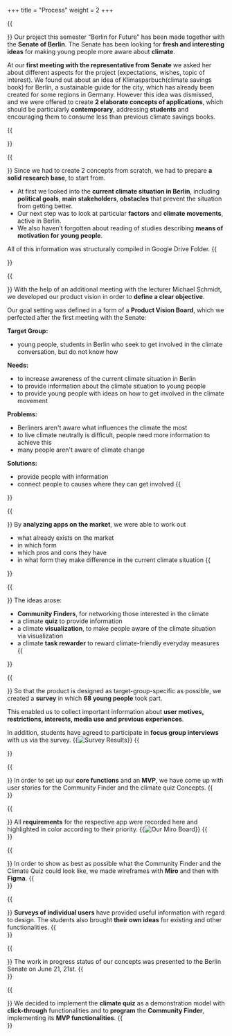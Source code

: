 +++
title = "Process"
weight = 2
+++


{{<section title="Requirements">}}
Our project this semester “Berlin for Future” has been made together with the **Senate of Berlin**. The Senate has been looking for **fresh and interesting ideas** for making young people more aware about **climate**. 

At our **first meeting with the representative from Senate** we asked her about different aspects for the project (expectations, wishes, topic of interest). We found out about an idea of Klimasparbuch(climate savings book) for Berlin, a sustainable guide for the city, which has already been created for some regions in Germany. However this idea was dismissed, and we were offered to create **2 elaborate concepts of applications**, which should be particularly **contemporary**, addressing **students** and encouraging them to consume less than previous climate savings books.

{{</section>}}

{{<section title="Research">}}
Since we had to create 2 concepts from scratch, we had to prepare **a solid research base**, to start from. 

- At first we looked into the **current climate situation in Berlin**, including **political goals**, **main stakeholders**, **obstacles** that prevent the situation from getting better. 
- Our next step was to look at particular **factors** and **climate movements**, active in Berlin. 
- We also haven’t forgotten about reading of studies describing **means of motivation for young people**. 

All of this information was structurally compiled in Google Drive Folder.
{{</section>}}

<!-- {{<image src="mockups_triple.png" alt="Mockups">}} -->
{{<section title="Goal setting">}}
With the help of an additional meeting with the lecturer Michael Schmidt, we developed our product vision in order to **define a clear objective**.

Our goal setting was defined in a form of a **Product Vision Board**, which we perfected after the first meeting with the Senate:

**Target Group:** 
- young people, students in Berlin who seek to get involved in the climate conversation, but do not know how

**Needs:** 
- to increase awareness of the current climate situation in Berlin
- to provide information about the climate situation to young people
- to provide young people with ideas on how to get involved in the climate movement

**Problems:**
- Berliners aren't aware what influences the climate the most
- to live climate neutrally is difficult, people need more information to achieve this
- many people aren't aware of climate change

**Solutions:**
- provide people with information
- connect people to causes where they can get involved
{{</section>}}


{{<section title="App analysis">}}
By **analyzing apps on the market**, we were able to work out
- what already exists on the market
- in which form
- which pros and cons they have 
- in what form they make difference in the current climate situation
{{</section>}}

{{<section title="Implementation ideas">}}
The ideas arose:
- **Community Finders**, for networking those interested in the climate
- a climate **quiz** to provide information
- a climate **visualization**, to make people aware of the climate situation via visualization
- a climate **task rewarder** to reward climate-friendly everyday measures
{{</section>}}

{{<section title="Survey">}}
So that the product is designed as target-group-specific as possible, we created a **survey** in which **68 young people** took part. 

This enabled us to collect important information about **user motives, restrictions, interests, media use and previous experiences**. 

In addition, students have agreed to participate in **focus group interviews** with us via the survey.
{{<image src="survey-results.png" alt="Survey Results" caption="Survey Results">}}
{{</section>}}

{{<section title="User stories">}}
In order to set up our **core functions** and an **MVP**, we have come up with user stories for the Community Finder and the climate quiz Concepts.
{{</section>}}

{{<section title="MVP / mockup">}}
All **requirements** for the respective app were recorded here and highlighted in color according to their priority.
{{<image src="user-story.png" alt="Our Miro Board" caption="Our Miro Board">}}
{{</section>}}

{{<section title="Wireframes">}}
In order to show as best as possible what the Community Finder and the Climate Quiz could look like, we made wireframes with **Miro** and then with **Figma**.
{{</section>}}

{{<section title="Interviews">}}
**Surveys of individual users** have provided useful information with regard to design. The students also brought **their own ideas** for existing and other functionalities.
{{</section>}}

{{<section title="Presentation to the Berlin Senate">}}
The work in progress status of our concepts was presented to the Berlin Senate on June 21, 21st.
{{</section>}}

{{<section title="Development">}}
We decided to implement the **climate quiz** as a demonstration model with **click-through** functionalities and to **program** the **Community Finder**, implementing its **MVP functionalities**.
{{</section>}}